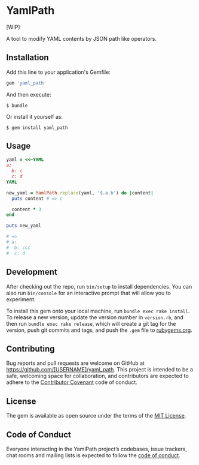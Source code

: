 # YamlPath

[WIP]

A tool to modify YAML contents by JSON path like operators.

## Installation

Add this line to your application's Gemfile:

```ruby
gem 'yaml_path'
```

And then execute:

    $ bundle

Or install it yourself as:

    $ gem install yaml_path

## Usage

```ruby
yaml = <<~YAML
a:
  b: c
  c: d
YAML

new_yaml = YamlPath.replace(yaml, '$.a.b') do |content|
  puts content # => c

  content * 3
end

puts new_yaml

# =>
# a:
#  b: ccc
#  c: d
```

## Development

After checking out the repo, run `bin/setup` to install dependencies. You can also run `bin/console` for an interactive prompt that will allow you to experiment.

To install this gem onto your local machine, run `bundle exec rake install`. To release a new version, update the version number in `version.rb`, and then run `bundle exec rake release`, which will create a git tag for the version, push git commits and tags, and push the `.gem` file to [rubygems.org](https://rubygems.org).

## Contributing

Bug reports and pull requests are welcome on GitHub at https://github.com/[USERNAME]/yaml_path. This project is intended to be a safe, welcoming space for collaboration, and contributors are expected to adhere to the [Contributor Covenant](http://contributor-covenant.org) code of conduct.

## License

The gem is available as open source under the terms of the [MIT License](https://opensource.org/licenses/MIT).

## Code of Conduct

Everyone interacting in the YamlPath project’s codebases, issue trackers, chat rooms and mailing lists is expected to follow the [code of conduct](https://github.com/[USERNAME]/yaml_path/blob/master/CODE_OF_CONDUCT.md).
